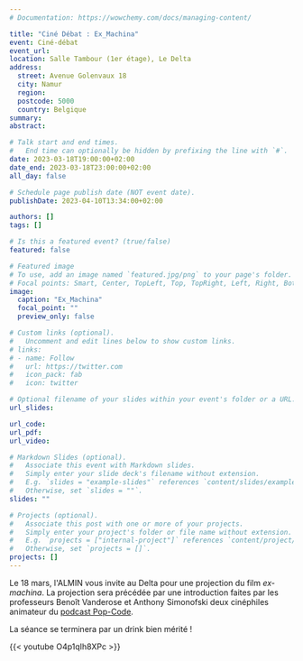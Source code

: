 ```yaml
---
# Documentation: https://wowchemy.com/docs/managing-content/

title: "Ciné Débat : Ex_Machina"
event: Ciné-débat
event_url:
location: Salle Tambour (1er étage), Le Delta
address:
  street: Avenue Golenvaux 18
  city: Namur
  region:
  postcode: 5000
  country: Belgique
summary:
abstract:

# Talk start and end times.
#   End time can optionally be hidden by prefixing the line with `#`.
date: 2023-03-18T19:00:00+02:00
date_end: 2023-03-18T23:00:00+02:00
all_day: false

# Schedule page publish date (NOT event date).
publishDate: 2023-04-10T13:34:00+02:00

authors: []
tags: []

# Is this a featured event? (true/false)
featured: false

# Featured image
# To use, add an image named `featured.jpg/png` to your page's folder. 
# Focal points: Smart, Center, TopLeft, Top, TopRight, Left, Right, BottomLeft, Bottom, BottomRight.
image:
  caption: "Ex_Machina"
  focal_point: ""
  preview_only: false

# Custom links (optional).
#   Uncomment and edit lines below to show custom links.
# links:
# - name: Follow
#   url: https://twitter.com
#   icon_pack: fab
#   icon: twitter

# Optional filename of your slides within your event's folder or a URL.
url_slides:

url_code:
url_pdf:
url_video:

# Markdown Slides (optional).
#   Associate this event with Markdown slides.
#   Simply enter your slide deck's filename without extension.
#   E.g. `slides = "example-slides"` references `content/slides/example-slides.md`.
#   Otherwise, set `slides = ""`.
slides: ""

# Projects (optional).
#   Associate this post with one or more of your projects.
#   Simply enter your project's folder or file name without extension.
#   E.g. `projects = ["internal-project"]` references `content/project/deep-learning/index.md`.
#   Otherwise, set `projects = []`.
projects: []
---
```


Le 18 mars, l'ALMIN vous invite au Delta pour une projection du film *ex-machina*. La projection sera précédée par une introduction faites par les professeurs Benoît Vanderose et Anthony Simonofski deux cinéphiles animateur du [podcast Pop-Code](https://podcast.ausha.co/popcode).

La séance se terminera par un drink bien mérité !

{{< youtube O4p1qIh8XPc >}}